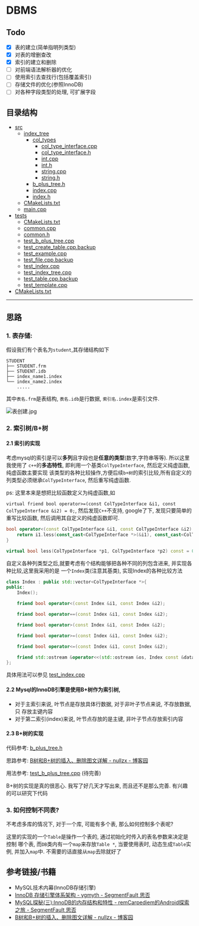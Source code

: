 # DBMS
## Todo
- [x] 表的建立(简单指明列类型)
- [x] 对表的增删查改
- [x] 索引的建立和删除
- [ ] 对前端语法解析器的优化
- [ ] 使用索引去查找行(包括覆盖索引)
- [ ] 存储文件的优化(参照InnoDB)
- [ ] 对各种字段类型的处理, 可扩展字段

## 目录结构

* [src](src)
    * [index_tree](src/index_tree)
        * [col_types](src/index_tree/col_types)
            * [col_type_interface.cpp](src/index_tree/col_types/col_type_interface.cpp)
            * [col_type_interface.h](src/index_tree/col_types/col_type_interface.h)
            * [int.cpp](src/index_tree/col_types/int.cpp)
            * [int.h](src/index_tree/col_types/int.h)
            * [string.cpp](src/index_tree/col_types/string.cpp)
            * [string.h](src/index_tree/col_types/string.h)
        * [b_plus_tree.h](src/index_tree/b_plus_tree.h)
        * [index.cpp](src/index_tree/index.cpp)
        * [index.h](src/index_tree/index.h)
    * [CMakeLists.txt](src/CMakeLists.txt)
    * [main.cpp](src/main.cpp)
* [tests](tests)
    * [CMakeLists.txt](tests/CMakeLists.txt)
    * [common.cpp](tests/common.cpp)
    * [common.h](tests/common.h)
    * [test_b_plus_tree.cpp](tests/test_b_plus_tree.cpp)
    * [test_create_table.cpp.backup](tests/test_create_table.cpp.backup)
    * [test_example.cpp](tests/test_example.cpp)
    * [test_file.cpp.backup](tests/test_file.cpp.backup)
    * [test_index.cpp](tests/test_index.cpp)
    * [test_index_tree.cpp](tests/test_index_tree.cpp)
    * [test_table.cpp.backup](tests/test_table.cpp.backup)
    * [test_template.cpp](tests/test_template.cpp)
* [CMakeLists.txt](CMakeLists.txt)

---

## 思路
### 1. 表存储:
假设我们有个表名为`student`,其存储结构如下
```
STUDENT
├── STUDENT.frm
├── STUDENT.idb
├── index_name1.index
└── index_name2.index
    .....
```

其中`表名.frm`是表结构, `表名.idb`是行数据, `索引名.index`是索引文件.

![表创建.jpg](http://images.jefung.cn/表创建.jpg)

### 2. 索引树/B+树


#### 2.1 索引的实现

考虑mysql的索引是可以**多列**且字段也是**任意的类型**(数字,字符串等等). 所以这里我使用了
`c++`的**多态特性**, 即利用一个基类`ColTypeInterface`, 然后定义纯虚函数, 纯虚函数主要实现
该类型的各种比较操作,方便后续`b+树`的索引比较,所有自定义的列类型必须继承`ColTypeInterface`,
然后重写纯虚函数.

ps: 这里本来是想把比较函数定义为纯虚函数,如

`virtual friend bool operator>=(const ColTypeInterface &i1, const ColTypeInterface &i2) = 0;`,
然后发现`C++`不支持, google了下, 发现只要简单的重写比较函数, 然后调用其自定义的纯虚函数即可.
```cpp
bool operator<(const ColTypeInterface &i1, const ColTypeInterface &i2) {
    return i1.less(const_cast<ColTypeInterface *>(&i1), const_cast<ColTypeInterface *>(&i2));
}

virtual bool less(ColTypeInterface *p1, ColTypeInterface *p2) const = 0; // 派生类重写即可
```

自定义各种列类型之后,就要考虑有个结构能够把各种不同的列包含进来, 并实现各种比较,这里我采用的是
一个`Index`类(注意其基类), 实现Index的各种比较方法
```cpp
class Index : public std::vector<ColTypeInterface *>{
public:
    Index();

    friend bool operator<(const Index &i1, const Index &i2);

    friend bool operator==(const Index &i1, const Index &i2);

    friend bool operator>(const Index &i1, const Index &i2);

    friend bool operator>=(const Index &i1, const Index &i2);

    friend bool operator<=(const Index &i1, const Index &i2);

    friend std::ostream &operator<<(std::ostream &os, Index const &data);
};
```

具体用法可以参见 [test_index.cpp](tests/test_index.cpp)

#### 2.2 Mysql的InnoDB引擎是使用B+树作为索引树,
* 对于主索引来说, 叶节点是存放具体行数据, 对于非叶子节点来说, 不存放数据,只
存放主键内容
* 对于第二索引(index)来说, 叶节点存放的是主键, 非叶子节点存放索引内容

#### 2.3 B+树的实现
代码参考: [b_plus_tree.h](src/index_tree/b_plus_tree.h)

思路参考: [B树和B+树的插入、删除图文详解 - nullzx - 博客园](https://www.cnblogs.com/nullzx/p/8729425.html)

用法参考: [test_b_plus_tree.cpp](tests/test_b_plus_tree.cpp) (待完善)

B+树的实现是真的很恶心. 我写了好几天才写出来, 而且还不是那么完善. 有兴趣的可以研究下代码

### 3. 如何控制不同表?
不考虑多库的情况下, 对于一个库, 可能有多个表, 那么如何控制多个表呢?

这里的实现的一个`Table`是操作一个表的, 通过初始化时传入的表名参数来决定是控制
哪个表, 而`DB`类内有一个`map`来存放`Table *`, 当要使用表时, 动态生成`Table`实例,
并加入`map`中. 不需要的话直接从`map`去除就好了


## 参考链接/书籍
* MySQL技术内幕(InnoDB存储引擎)
* [InnoDB 存储引擎体系架构 - ygmyth - SegmentFault 思否](https://segmentfault.com/a/1190000004673132)
* [MySQL探秘(三):InnoDB的内存结构和特性 - remCarpediem的Android探索之旅 - SegmentFault 思否](https://segmentfault.com/a/1190000016155584)
* [B树和B+树的插入、删除图文详解 - nullzx - 博客园](https://www.cnblogs.com/nullzx/p/8729425.html)
